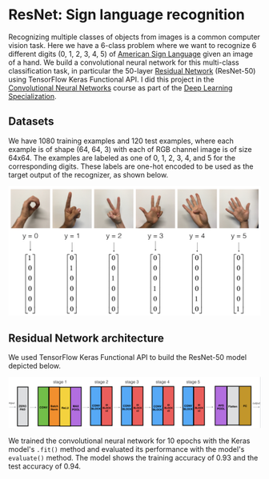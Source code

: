 # ResNet: Sign language recognition

Recognizing multiple classes of objects from images is a common computer vision task. Here we have a 6-class problem where we want to recognize 6 different digits (0, 1, 2, 3, 4, 5) of [American Sign Language](https://en.wikipedia.org/wiki/American_Sign_Language) given an image of a hand. We build a convolutional neural network for this multi-class classification task, in particular the 50-layer [Residual Network](https://arxiv.org/pdf/1512.03385.pdf) (ResNet-50) using TensorFlow Keras Functional API. I did this project in the [Convolutional Neural Networks](https://www.coursera.org/learn/convolutional-neural-networks) course as part of the [Deep Learning Specialization](https://www.coursera.org/specializations/deep-learning).

## Datasets
We have 1080 training examples and 120 test examples, where each example is of shape (64, 64, 3) with each of RGB channel image is of size 64x64. The examples are labeled as one of 0, 1, 2, 3, 4, and 5 for the corresponding digits. These labels are one-hot encoded to be used as the target output of the recognizer, as shown below.

![One-hot encoding of class labels](images/signs_data_kiank.png)

## Residual Network architecture
We used TensorFlow Keras Functional API to build the ResNet-50 model depicted below. 

![ResNet-50 architecture](images/resnet_kiank.png)

We trained the convolutional neural network for 10 epochs with the Keras model's `.fit()` method and evaluated its performance with the model's `evaluate()` method. The model shows the training accuracy of 0.93 and the test accuracy of 0.94.
